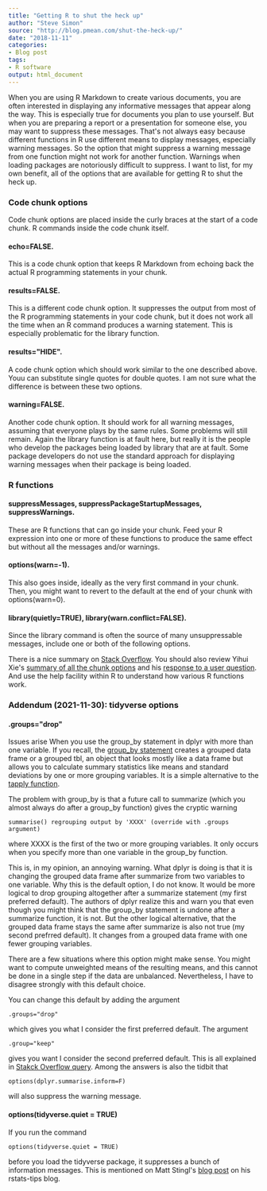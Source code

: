 ```yaml
---
title: "Getting R to shut the heck up"
author: "Steve Simon"
source: "http://blog.pmean.com/shut-the-heck-up/"
date: "2018-11-11"
categories:
- Blog post
tags:
- R software
output: html_document
---
```


When you are using R Markdown to create various documents, you are often interested in displaying any informative messages that appear along the way. This is especially true for documents you plan to use yourself. But when you are preparing a report or a presentation for someone else, you may want to suppress these messages. That's not always easy because different functions in R use different means to display messages, especially warning messages. So the option that might suppress a warning message from one function might not work for another function. Warnings when loading packages are notoriously difficult to suppress. I want to list, for my own benefit, all of the options that are available for getting R to shut the heck up.

<!---More--->

### Code chunk options

Code chunk options are placed inside the curly braces at the start of a code chunk. R commands inside the code chunk itself.

#### echo=FALSE. 

This is a code chunk option that keeps R Markdown from echoing back the actual R programming statements in your chunk.

#### results=FALSE.

This is a different code chunk option. It suppresses the output from most of the R programming statements in your code chunk, but it does not work all the time when an R command produces a warning statement. This is especially problematic for the library function.

#### results="HIDE".

A code chunk option which should work similar to the one described above. Youu can substitute single quotes for double quotes. I am not sure what the difference is between these two options.

#### warning=FALSE.

Another code chunk option. It should work for all warning messages, assuming that everyone plays by the same rules. Some problems will still remain. Again the library function is at fault here, but really it is the people who develop the packages being loaded by library that are at fault. Some package developers do not use the standard approach for displaying warning messages when their package is being loaded.

### R functions

#### suppressMessages, suppressPackageStartupMessages, suppressWarnings.

These are R functions that can go inside your chunk. Feed your R expression into one or more of these functions to produce the same effect but without all the messages and/or warnings.

#### options(warn=-1).

This also goes inside, ideally as the very first command in your chunk. Then, you might want to revert to the default at the end of your chunk with options(warn=0).

#### library(quietly=TRUE), library(warn.conflict=FALSE).

Since the library command is often the source of many unsuppressable messages, include one or both of the following options.

There is a nice summary on [Stack Overflow][stac1]. You should also review Yihui Xie's [summary of all the chunk options][yihu1] and his [response to a user question][yihu2]. And use the help facility within R to understand how various R functions work.

### Addendum (2021-11-30): tidyverse options

#### .groups="drop"

Issues arise When you use the group_by statement in dplyr with more than one variable. If you recall, the [group_by statement][tidy1] creates a grouped data frame or a grouped tbl, an object that looks mostly like a data frame but allows you to calculate summary statistics like means and standard deviations by one or more grouping variables. It is a simple alternative to the [tapply function][erik1].

The problem with group_by is that a future call to summarize (which you almost always do after a group_by function) gives the cryptic warning

```{}
summarise() regrouping output by 'XXXX' (override with .groups argument)
```

where XXXX is the first of the two or more grouping variables. It only occurs when you specify more than one variable in the group_by function.

This is, in my opinion, an annoying warning. What dplyr is doing is that it is changing the grouped data frame after summarize from two variables to one variable. Why this is the default option, I do not know. It would be more logical to drop grouping altogether after a summarize statement (my first preferred default). The authors of dplyr realize this and warn you that even though you might think that the group_by statement is undone after a summarize function, it is not. But the other logical alternative, that the grouped data frame stays the same after summarize is also not true (my second prefrred default). It changes from a grouped data frame with one fewer grouping variables.

There are a few situations where this option might make sense. You might want to compute unweighted means of the resulting means, and this cannot be done in a single step if the data are unbalanced. Nevertheless, I have to disagree strongly with this default choice.

You can change this default by adding the argument

```{}
.groups="drop"
```

which gives you what I consider the first preferred default. The argument

```{}
.group="keep"
```

gives you want I consider the second preferred default. This is all explained in [Stakck Overflow query][stac2]. Among the answers is also the tidbit that

```{}
options(dplyr.summarise.inform=F)
```

will also suppress the warning message.

#### options(tidyverse.quiet = TRUE)

If you run the command

```{}
options(tidyverse.quiet = TRUE)
```

before you load the tidyverse package, it suppresses a bunch of information messages. This is mentioned on Matt Stingl's [blog post][stin1] on his rstats-tips blog.

[erik1]: https://www.r-bloggers.com/2009/09/r-function-of-the-day-tapply-2/
[stac1]: https://stackoverflow.com/questions/13090838/r-markdown-avoiding-package-loading-messages
[stac2]: https://stackoverflow.com/questions/62140483/how-to-interpret-dplyr-message-summarise-regrouping-output-by-x-override/62140681
[stin1]: https://rstats-tips.net/2020/07/31/get-rid-of-info-of-dplyr-when-grouping-summarise-regrouping-output-by-species-override-with-groups-argument/
[tidy1]: https://dplyr.tidyverse.org/articles/grouping.html
[yihu1]: https://yihui.name/knitr/options/
[yihu2]: https://github.com/rstudio/blogdown/issues/90

